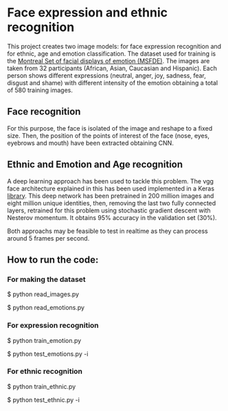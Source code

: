 # Face expression and ethnic recognition

This project creates two image models: for face expression recognition and for ethnic, age and emotion classification. The dataset used for training is the [Montreal Set of facial displays of emotion (MSFDE)](http://www.psychophysiolab.com/msfde/terms.php). The images are taken from 32 participants (African, Asian, Caucasian and Hispanic). Each person shows different expressions (neutral, anger, joy, sadness, fear, disgust and shame) with different intensity of the emotion obtaining a total of 580 training images.

## Face  recognition
For this purpose, the face is isolated of the image and reshape to a fixed size. 
Then, the position of the points of interest of the face (nose, eyes, eyebrows and mouth) have been extracted obtaining CNN.

## Ethnic and Emotion and Age recognition
A deep learning approach has been used to tackle this problem. The vgg face architecture explained in this has been used implemented in a Keras [library](https://github.com/rcmalli/keras-vggface). This deep network has been pretrained in 200 million images and eight million unique identities, then, removing the last two fully connected layers, retrained for this problem using stochastic gradient descent with Nesterov momentum. It obtains 95% accuracy in the validation set (30%).

Both approachs may be feasible to test in realtime as they can process around 5 frames per second.


## How to run the code:

### For making the dataset

$ python read_images.py

$ python read_emotions.py

### For expression recognition

$ python train_emotion.py

$ python test_emotions.py -i <image-path>

### For ethnic recognition

$ python train_ethnic.py

$ python test_ethnic.py -i <image-path>

